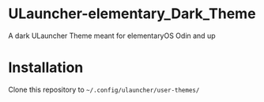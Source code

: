 # ULauncher-elementary_Dark_Theme
A dark ULauncher Theme meant for elementaryOS Odin and up

# Installation
Clone this repository to `~/.config/ulauncher/user-themes/`
